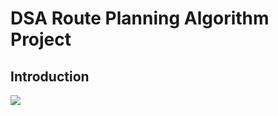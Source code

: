 # DSA Route Planning Algorithm Project


## Introduction

<a href="RoutePlanner"  >
<img src="https://user-images.githubusercontent.com/86887626/134783828-e2dd759d-c932-416e-97da-a56c92663ed9.jpg" />

